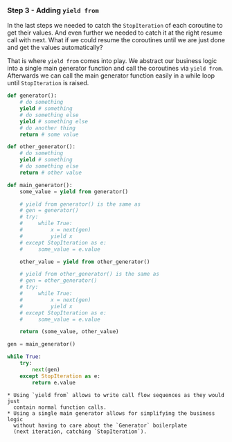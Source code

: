 ### Step 3 - Adding `yield from`

In the last steps we needed to catch the `StopIteration` of each coroutine to
get their values. And even further we needed to catch it at the right resume
call with next. What if we could resume the coroutines until we are just done
and get the values automatically?

That is where `yield from` comes into play. We abstract our business logic into
a single main generator function and call the coroutines via `yield from`.
Afterwards we can call the main generator function easily in a while loop until
`StopIteration` is raised.

```python
def generator():
    # do something
    yield # something
    # do something else
    yield # something else
    # do another thing
    return # some value

def other_generator():
    # do something
    yield # something
    # do something else
    return # other value

def main_generator():
    some_value = yield from generator()

    # yield from generator() is the same as
    # gen = generator()
    # try:
    #     while True:
    #         x = next(gen)
    #         yield x
    # except StopIteration as e:
    #     some_value = e.value

    other_value = yield from other_generator()

    # yield from other_generator() is the same as
    # gen = other_generator()
    # try:
    #     while True:
    #         x = next(gen)
    #         yield x
    # except StopIteration as e:
    #     some_value = e.value

    return (some_value, other_value)

gen = main_generator()

while True:
    try:
        next(gen)
    except StopIteration as e:
        return e.value
```

```{admonition} Summary
* Using `yield from` allows to write call flow sequences as they would just
  contain normal function calls.
* Using a single main generator allows for simplifying the business logic
  without having to care about the `Generator` boilerplate
  (next iteration, catching `StopIteration`).
```
